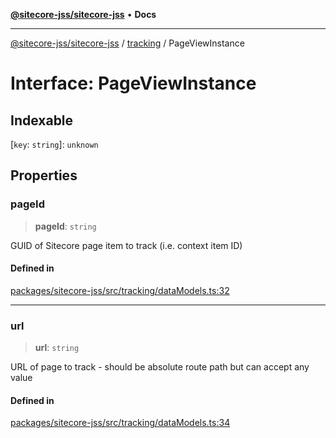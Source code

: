 [**@sitecore-jss/sitecore-jss**](../../README.md) • **Docs**

***

[@sitecore-jss/sitecore-jss](../../README.md) / [tracking](../README.md) / PageViewInstance

# Interface: PageViewInstance

## Indexable

 \[`key`: `string`\]: `unknown`

## Properties

### pageId

> **pageId**: `string`

GUID of Sitecore page item to track (i.e. context item ID)

#### Defined in

[packages/sitecore-jss/src/tracking/dataModels.ts:32](https://github.com/Sitecore/jss/blob/094c55edd597950938d3fb9f5f2129848bc3c7cb/packages/sitecore-jss/src/tracking/dataModels.ts#L32)

***

### url

> **url**: `string`

URL of page to track - should be absolute route path but can accept any value

#### Defined in

[packages/sitecore-jss/src/tracking/dataModels.ts:34](https://github.com/Sitecore/jss/blob/094c55edd597950938d3fb9f5f2129848bc3c7cb/packages/sitecore-jss/src/tracking/dataModels.ts#L34)
